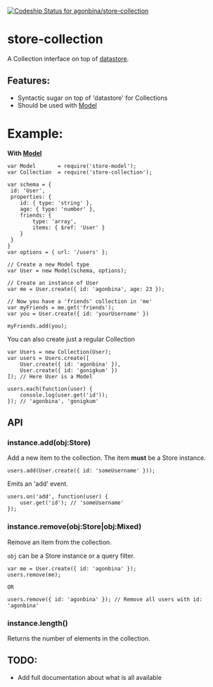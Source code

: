[ ![Codeship Status for agonbina/store-collection](https://www.codeship.io/projects/673b51d0-15fa-0132-aeec-4a49cf4e7c40/status)](https://www.codeship.io/projects/33781)

# store-collection

A Collection interface on top of [datastore](https://github.com/bredele/datastore/).

## Features:
- Syntactic sugar on top of 'datastore' for Collections
- Should be used with [Model](https://github.com/agonbina/store-model)

# Example:

**With [Model](https://github.com/agonbina/store-model)**
```
var Model       = require('store-model');
var Collection  = require('store-collection');

var schema = { 
 id: 'User', 
 properties: {
    id: { type: 'string' },
    age: { type: 'number' },
    friends: {
        type: 'array',
        items: { $ref: 'User' }
    }
 }
}
var options = { url: '/users' };

// Create a new Model type
var User = new Model(schema, options);

// Create an instance of User
var me = User.create({ id: 'agonbina', age: 23 });

// Now you have a 'friends' collection in 'me'
var myFriends = me.get('friends');
var you = User.create({ id: 'yourUsername' })

myFriends.add(you);

```

You can also create just a regular Collection
```
var Users = new Collection(User);
var users = Users.create([
    User.create({ id: 'agonbina' }),
    User.create({ id: 'gonigkum' })
]); // Here User is a Model

users.each(function(user) {
    console.log(user.get('id'));
}); // 'agonbina', 'gonigkum'

```

## API

### instance.add(obj:Store)
Add a new item to the collection. The item **must** be a Store instance.
```
users.add(User.create({ id: 'someUsername' }));
```
Emits an 'add' event.
```
users.on('add', function(user) {
    user.get('id'); // 'someUsername'
});
```

### instance.remove(obj:Store|obj:Mixed)
Remove an item from the collection.

```obj``` can be a Store instance or a query filter. 
```
var me = User.create({ id: 'agonbina' });
users.remove(me);

OR 

users.remove({ id: 'agonbina' }); // Remove all users with id: 'agonbina'
```

### instance.length()
Returns the number of elements in the collection.

## TODO:
- Add full documentation about what is all available


